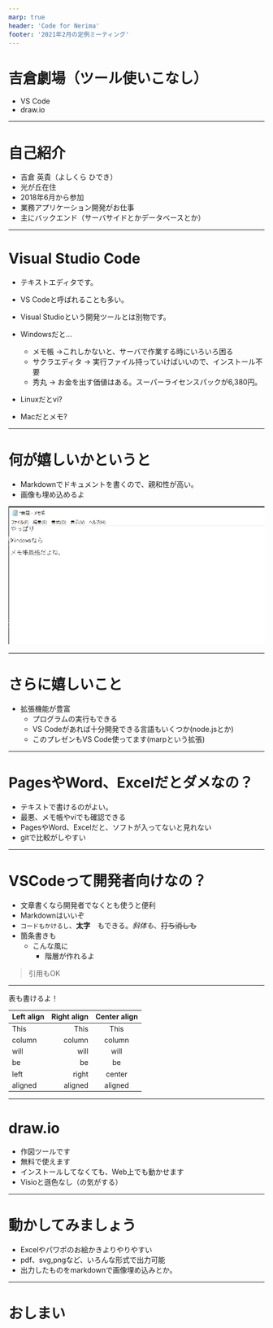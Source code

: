 ```yaml
---
marp: true
header: 'Code for Nerima'
footer: '2021年2月の定例ミーティング'
---
```

<!-- $theme: gaia -->
<!-- $size: 16:9 -->
<!-- page_number: true -->
<!-- paginate: true -->

# 吉倉劇場（ツール使いこなし）

- VS Code
- draw.io

--- 
# 自己紹介

- 吉倉 英貴（よしくら ひでき）
- 光が丘在住
- 2018年6月から参加
- 業務アプリケーション開発がお仕事
- 主にバックエンド（サーバサイドとかデータベースとか）

---

# Visual Studio Code

- テキストエディタです。
- VS Codeと呼ばれることも多い。
- Visual Studioという開発ツールとは別物です。
- Windowsだと...
    - メモ帳 →これしかないと、サーバで作業する時にいろいろ困る
    - サクラエディタ → 実行ファイル持っていけばいいので、インストール不要
    - 秀丸 → お金を出す価値はある。スーパーライセンスパックが6,380円。

- Linuxだとvi?
- Macだとメモ?

--- 

# 何が嬉しいかというと
- Markdownでドキュメントを書くので、親和性が高い。
- 画像も埋め込めるよ


![リンクテキスト](images/memo.png)

--- 

# さらに嬉しいこと

- 拡張機能が豊富
    - プログラムの実行もできる
    - VS Codeがあれば十分開発できる言語もいくつか(node.jsとか)
    - このプレゼンもVS Code使ってます(marpという拡張)

---

# PagesやWord、Excelだとダメなの？
- テキストで書けるのがよい。
- 最悪、メモ帳やviでも確認できる
- PagesやWord、Excelだと、ソフトが入ってないと見れない
- gitで比較がしやすい



---

# VSCodeって開発者向けなの？
- 文章書くなら開発者でなくとも使うと便利
- Markdownはいいぞ
- `コードもかけるし`、**太字**　もできる。_斜体も_、~~打ち消しも~~
- 箇条書きも
    - こんな風に
        - 階層が作れるよ
> 引用もOK

---

表も書けるよ！

| Left align | Right align | Center align |
|:-----------|------------:|:------------:|
| This       | This        | This         |
| column     | column      | column       |
| will       | will        | will         |
| be         | be          | be           |
| left       | right       | center       |
| aligned    | aligned     | aligned      |


---

# draw.io
- 作図ツールです
- 無料で使えます
- インストールしてなくても、Web上でも動かせます
- Visioと遜色なし（の気がする）

---

# 動かしてみましょう
- Excelやパワポのお絵かきよりやりやすい
- pdf、svg,pngなど、いろんな形式で出力可能
- 出力したものをmarkdownで画像埋め込みとか。

---

# おしまい